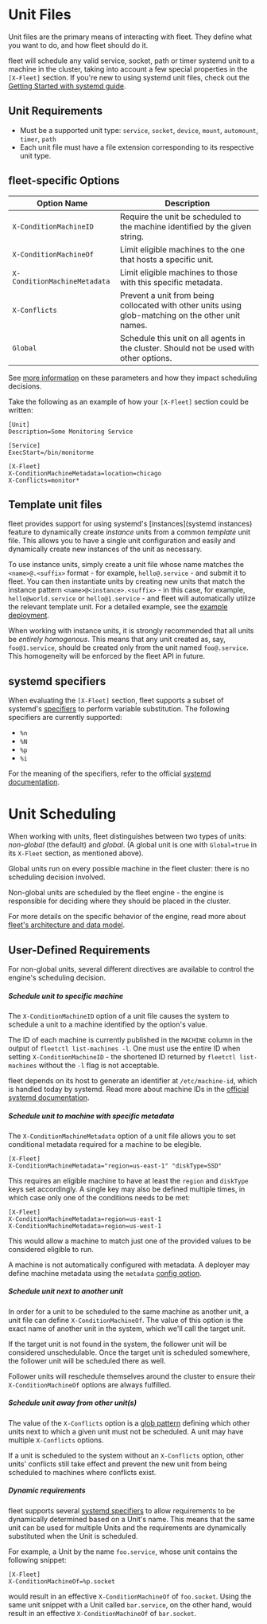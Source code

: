 # Unit Files

Unit files are the primary means of interacting with fleet. They define what you want to do, and how fleet should do it.

fleet will schedule any valid service, socket, path or timer systemd unit to a machine in the cluster, taking into account a few special properties in the `[X-Fleet]` section. If you're new to using systemd unit files, check out the [Getting Started with systemd guide](https://coreos.com/docs/launching-containers/launching/getting-started-with-systemd).

## Unit Requirements

* Must be a supported unit type: `service`, `socket`, `device`, `mount`, `automount`, `timer`, `path`
* Each unit file must have a file extension corresponding to its respective unit type.

## fleet-specific Options

| Option Name | Description |
|---------------|-------------|
| `X-ConditionMachineID` | Require the unit be scheduled to the machine identified by the given string. |
| `X-ConditionMachineOf` | Limit eligible machines to the one that hosts a specific unit. |
| `X-ConditionMachineMetadata` | Limit eligible machines to those with this specific metadata. |
| `X-Conflicts` | Prevent a unit from being collocated with other units using glob-matching on the other unit names. |
| `Global` | Schedule this unit on all agents in the cluster. Should not be used with other options. | 

See [more information](#unit-scheduling) on these parameters and how they impact scheduling decisions.

Take the following as an example of how your `[X-Fleet]` section could be written:

```
[Unit]
Description=Some Monitoring Service

[Service]
ExecStart=/bin/monitorme

[X-Fleet]
X-ConditionMachineMetadata=location=chicago
X-Conflicts=monitor*
```

## Template unit files

fleet provides support for using systemd's [instances](systemd instances) feature to dynamically create _instance_ units from a common _template_ unit file. This allows you to have a single unit configuration and easily and dynamically create new instances of the unit as necessary.

To use instance units, simply create a unit file whose name matches the `<name>@.<suffix>` format - for example, `hello@.service` - and submit it to fleet. You can then instantiate units by creating new units that match the instance pattern `<name>@<instance>.<suffix>` - in this case, for example, `hello@world.service` or `hello@1.service` - and fleet will automatically utilize the relevant template unit. For a detailed example, see the [example deployment].

When working with instance units, it is strongly recommended that all units be _entirely homogenous_. This means that any unit created as, say, `foo@1.service`, should be created only from the unit named `foo@.service`. This homogeneity will be enforced by the fleet API in future.

[example deployment]: https://github.com/coreos/fleet/blob/master/Documentation/examples/example-deployment.md#service-files

## systemd specifiers

When evaluating the `[X-Fleet]` section, fleet supports a subset of systemd's [specifiers][systemd specifiers] to perform variable substitution. The following specifiers are currently supported:

* `%n`
* `%N`
* `%p`
* `%i`

For the meaning of the specifiers, refer to the official [systemd documentation][systemd specifiers].

[systemd instances]: http://0pointer.de/blog/projects/instances.html
[systemd specifiers]: http://www.freedesktop.org/software/systemd/man/systemd.unit.html#Specifiers


# Unit Scheduling

When working with units, fleet distinguishes between two types of units: _non-global_ (the default) and _global_. (A global unit is one with `Global=true` in its `X-Fleet` section, as mentioned above).

Global units run on every possible machine in the fleet cluster: there is no scheduling decision involved.

Non-global units are scheduled by the fleet engine - the engine is responsible for deciding where they should be placed in the cluster. 

For more details on the specific behavior of the engine, read more about [fleet's architecture and data model](https://github.com/coreos/fleet/blob/master/Documentation/architecture.md).

## User-Defined Requirements

For non-global units, several different directives are available to control the engine's scheduling decision.

##### Schedule unit to specific machine

The `X-ConditionMachineID` option of a unit file causes the system to schedule a unit to a machine identified by the option's value.

The ID of each machine is currently published in the `MACHINE` column in the output of `fleetctl list-machines -l`.
One must use the entire ID when setting `X-ConditionMachineID` - the shortened ID returned by `fleetctl list-machines` without the `-l` flag is not acceptable.

fleet depends on its host to generate an identifier at `/etc/machine-id`, which is handled today by systemd.
Read more about machine IDs in the [official systemd documentation][machine-id].

[machine-id]: http://www.freedesktop.org/software/systemd/man/machine-id.html

##### Schedule unit to machine with specific metadata

The `X-ConditionMachineMetadata` option of a unit file allows you to set conditional metadata required for a machine to be elegible.

```
[X-Fleet]
X-ConditionMachineMetadata="region=us-east-1" "diskType=SSD"
```

This requires an eligible machine to have at least the `region` and `diskType` keys set accordingly. A single key may also be defined multiple times, in which case only one of the conditions needs to be met:

```
[X-Fleet]
X-ConditionMachineMetadata=region=us-east-1
X-ConditionMachineMetadata=region=us-west-1
```

This would allow a machine to match just one of the provided values to be considered eligible to run.

A machine is not automatically configured with metadata.
A deployer may define machine metadata using the `metadata` [config option](https://github.com/coreos/fleet/blob/master/Documentation/deployment-and-configuration.md#metadata).

##### Schedule unit next to another unit

In order for a unit to be scheduled to the same machine as another unit, a unit file can define `X-ConditionMachineOf`.
The value of this option is the exact name of another unit in the system, which we'll call the target unit.

If the target unit is not found in the system, the follower unit will be considered unschedulable. 
Once the target unit is scheduled somewhere, the follower unit will be scheduled there as well.

Follower units will reschedule themselves around the cluster to ensure their `X-ConditionMachineOf` options are always fulfilled.

##### Schedule unit away from other unit(s)

The value of the `X-Conflicts` option is a [glob pattern](http://golang.org/pkg/path/#Match) defining which other units next to which a given unit must not be scheduled. A unit may have multiple `X-Conflicts` options.

If a unit is scheduled to the system without an `X-Conflicts` option, other units' conflicts still take effect and prevent the new unit from being scheduled to machines where conflicts exist.

##### Dynamic requirements

fleet supports several [systemd specifiers](#systemd-specifiers) to allow requirements to be dynamically determined based on a Unit's name. This means that the same unit can be used for multiple Units and the requirements are dynamically substituted when the Unit is scheduled.

For example, a Unit by the name `foo.service`, whose unit contains the following snippet:

```
[X-Fleet]
X-ConditionMachineOf=%p.socket
```

would result in an effective `X-ConditionMachineOf` of `foo.socket`. Using the same unit snippet with a Unit called `bar.service`, on the other hand, would result in an effective `X-ConditionMachineOf` of `bar.socket`.
